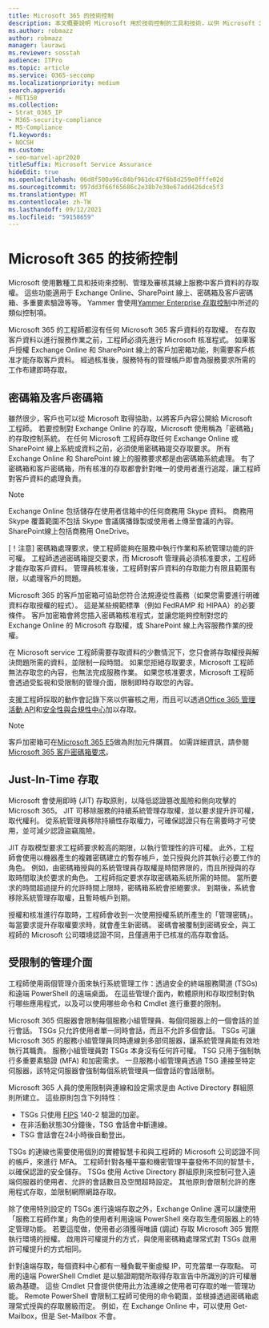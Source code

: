 ```yaml
---
title: Microsoft 365 的技術控制
description: 本文概要說明 Microsoft 用於技術控制的工具和技術，以供 Microsoft 365。
ms.author: robmazz
author: robmazz
manager: laurawi
ms.reviewer: sosstah
audience: ITPro
ms.topic: article
ms.service: O365-seccomp
ms.localizationpriority: medium
search.appverid:
- MET150
ms.collection:
- Strat_O365_IP
- M365-security-compliance
- MS-Compliance
f1.keywords:
- NOCSH
ms.custom:
- seo-marvel-apr2020
titleSuffix: Microsoft Service Assurance
hideEdit: true
ms.openlocfilehash: 06d8f500a96c84bf961dc47f6b8d259e0fffe02d
ms.sourcegitcommit: 997dd3f66f65686c2e38b7e30e67add426dce5f3
ms.translationtype: MT
ms.contentlocale: zh-TW
ms.lasthandoff: 09/12/2021
ms.locfileid: "59158659"
---
```

# <a name="technology-controls-in-microsoft-365"></a>Microsoft 365 的技術控制 

Microsoft 使用數種工具和技術來控制、管理及審核其線上服務中客戶資料的存取權。 這些功能適用于 Exchange Online、SharePoint 線上、密碼箱及客戶密碼箱、多重要素驗證等等。 Yammer 會使用[Yammer Enterprise 存取控制](assurance-yammer-enterprise-access-controls.md)中所述的類似控制項。

Microsoft 365 的工程師都沒有任何 Microsoft 365 客戶資料的存取權。 在存取客戶資料以進行服務作業之前，工程師必須先進行 Microsoft 核准程式。 如果客戶授權 Exchange Online 和 SharePoint 線上的客戶加密箱功能，則需要客戶核准才能存取客戶資料。 經過核准後，服務特有的管理帳戶即會為服務要求所需的工作布建即時存取。

## <a name="lockbox-and-customer-lockbox"></a>密碼箱及客戶密碼箱

雖然很少，客戶也可以從 Microsoft 取得協助，以將客戶內容公開給 Microsoft 工程師。 若要控制對 Exchange Online 的存取，Microsoft 使用稱為「密碼箱」的存取控制系統。 在任何 Microsoft 工程師存取任何 Exchange Online 或 SharePoint 線上系統或資料之前，必須使用密碼箱提交存取要求。 所有 Exchange Online 和 SharePoint 線上的服務要求都是由密碼箱系統處理。 有了密碼箱和客戶密碼箱，所有核准的存取都會針對唯一的使用者進行追蹤，讓工程師對客戶資料的處理負責。

> [!NOTE]
> Exchange Online 包括儲存在使用者信箱中的任何商務用 Skype 資料。 商務用 Skype 覆蓋範圍不包括 Skype 會議廣播錄製或使用者上傳至會議的內容。 SharePoint線上包括商務用 OneDrive。

[！注意] 密碼箱處理要求，使工程師能夠在服務中執行作業和系統管理功能的許可權。 工程師透過密碼箱提交要求，而 Microsoft 管理員必須核准要求，工程師才能存取客戶資料。 管理員核准後，工程師對客戶資料的存取能力有限且範圍有限，以處理客戶的問題。

Microsoft 365 的客戶加密箱可協助您符合法規遵從性義務（如果您需要進行明確資料存取授權的程式）。 這是某些規範標準（例如 FedRAMP 和 HIPAA）的必要條件。 客戶加密箱會將您插入密碼箱核准程式，並讓您能夠控制對您的 Exchange Online 的 Microsoft 存取權，或 SharePoint 線上內容服務作業的授權。

在 Microsoft service 工程師需要存取資料的少數情況下，您只會將存取權授與解決問題所需的資料，並限制一段時間。 如果您拒絕存取要求，Microsoft 工程師無法存取您的內容，也無法完成服務作業。 如果您核准要求，Microsoft 工程師會透過受監視和受限制的管理介面，限制即時存取您的內容。

支援工程師採取的動作會記錄下來以供審核之用，而且可以透過[Office 365 管理活動 API](/office/office-365-management-api/get-started-with-office-365-management-apis)和[安全性與合規性中心](https://protection.office.com/)加以存取。

>[!NOTE]
> 客戶加密箱可在[Microsoft 365 E5](https://products.office.com/business/office-365-enterprise-e5-business-software)做為附加元件購買。 如需詳細資訊，請參閱[Microsoft 365 客戶密碼箱要求](https://support.office.com/article/Office-365-Customer-Lockbox-Requests-36f9cdd1-e64c-421b-a7e4-4a54d16440a2)。

## <a name="just-in-time-access"></a>Just-In-Time 存取

Microsoft 會使用即時 (JIT) 存取原則，以降低認證篡改風險和側向攻擊的 Microsoft 365。 JIT 可移除服務的持續系統管理存取權，並以要求提升許可權，取代權利。 從系統管理員移除持續性存取權力，可確保認證只有在需要時才可使用，並可減少認證盜竊風險。

JIT 存取模型要求工程師要求較高的期限，以執行管理性的許可權。 此外，工程師會使用以機器產生的複雜密碼建立的暫存帳戶，並只授與允許其執行必要工作的角色。 例如，由密碼箱授與的系統管理員存取權是時間界限的，而且所授與的存取時間取決於要求的角色。 工程師指定要求存取密碼箱系統所需的時間。 當所要求的時間超過提升的允許時間上限時，密碼箱系統會拒絕要求。 到期後，系統會移除系統管理存取權，且暫時帳戶到期。

授權和核准進行存取時，工程師會收到一次使用授權系統所產生的「管理密碼」。 每當要求提升存取權要求時，就會產生新密碼。 密碼會被覆制到密碼安全，與工程師的 Microsoft 公司環境認證不同，且僅適用于已核准的高存取會話。

## <a name="constrained-management-interfaces"></a>受限制的管理介面

工程師使用兩個管理介面來執行系統管理工作：透過安全的終端服務閘道 (TSGs) 和遠端 PowerShell 的遠端桌面。 在這些管理介面內，軟體原則和存取控制對執行哪些應用程式，以及可以使用哪些命令和 Cmdlet 進行重要的限制。

Microsoft 365 伺服器會限制每個服務小組管理員、每個伺服器上的一個會話的並行會話。 TSGs 只允許使用者單一同時會話，而且不允許多個會話。 TSGs 可讓 Microsoft 365 的服務小組管理員同時連線到多部伺服器，讓系統管理員能有效地執行其職責。 服務小組管理員對 TSGs 本身沒有任何許可權。 TSG 只用于強制執行多重要素驗證 (MFA) 和加密需求。 一旦服務小組管理員透過 TSG 連接至特定伺服器，該特定伺服器會強制每個系統管理員一個會話的會話限制。

Microsoft 365 人員的使用限制與連線和設定需求是由 Active Directory 群組原則所建立。 這些原則包含下列特性：

- TSGs 只使用 [FIPS](https://www.microsoft.com/TrustCenter/Compliance/FIPS) 140-2 驗證的加密。
- 在非活動狀態30分鐘後，TSG 會話會中斷連線。
- TSG 會話會在24小時後自動登出。

TSGs 的連線也需要使用個別的實體智慧卡和與工程師的 Microsoft 公司認證不同的帳戶，來進行 MFA。 工程師針對各種平臺和機密管理平臺發佈不同的智慧卡，以確保認證的安全儲存。 TSGs 使用 Active Directory 群組原則來控制可登入遠端伺服器的使用者、允許的會話數目及空閒超時設定。 其他原則會限制允許的應用程式存取，並限制網際網路存取。

除了使用特別設定的 TSGs 進行遠端存取之外，Exchange Online 還可以讓使用「服務工程師作業」角色的使用者利用遠端 PowerShell 來存取生產伺服器上的特定管理功能。 若要這麼做，使用者必須獲得唯讀 (調試) 存取 Microsoft 365 實際執行環境的授權。 啟用許可權提升的方式，與使用密碼箱處理常式對 TSGs 啟用許可權提升的方式相同。

針對遠端存取，每個資料中心都有一種負載平衡虛擬 IP，可充當單一存取點。 可用的遠端 PowerShell Cmdlet 是以驗證期間所取得存取宣告中所識別的許可權層級為基礎。 這些 Cmdlet 只會提供使用此方法連線之使用者可存取的唯一管理功能。 Remote PowerShell 會限制工程師可使用的命令範圍，並根據透過密碼箱處理常式授與的存取層級而定。 例如，在 Exchange Online 中，可以使用 Get-Mailbox，但是 Set-Mailbox 不會。
